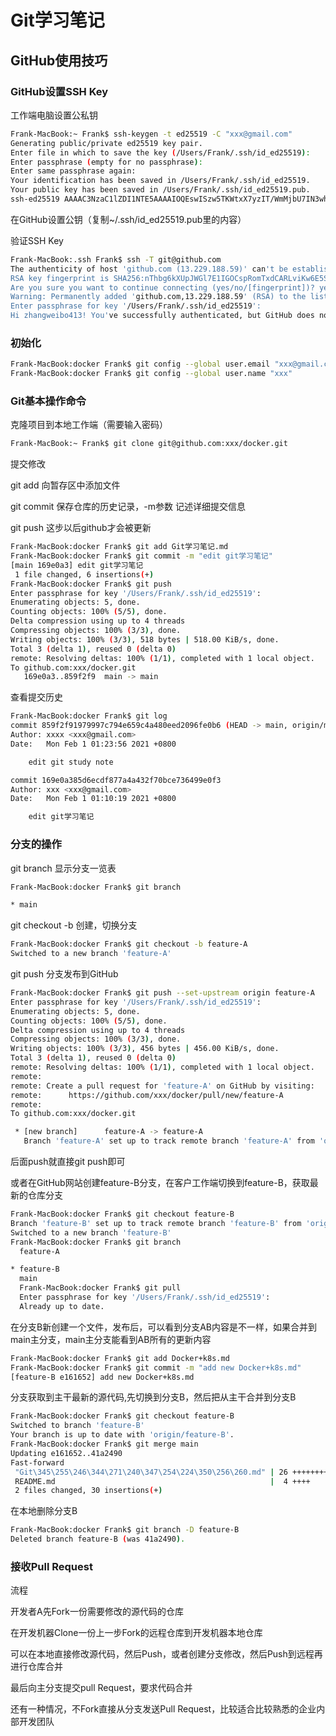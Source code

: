 # Git学习笔记

## GitHub使用技巧

### GitHub设置SSH Key

工作端电脑设置公私钥

```bash
Frank-MacBook:~ Frank$ ssh-keygen -t ed25519 -C "xxx@gmail.com"
Generating public/private ed25519 key pair.
Enter file in which to save the key (/Users/Frank/.ssh/id_ed25519):
Enter passphrase (empty for no passphrase):
Enter same passphrase again:
Your identification has been saved in /Users/Frank/.ssh/id_ed25519.
Your public key has been saved in /Users/Frank/.ssh/id_ed25519.pub.
ssh-ed25519 AAAAC3NzaC1lZDI1NTE5AAAAIOQEswISzw5TKWtxX7yzIT/WmMjbU7IN3whyzaYULprj xxx@gmail.com
```

 在GitHub设置公钥（复制~/.ssh/id_ed25519.pub里的内容）

验证SSH Key

```bash
Frank-MacBook:.ssh Frank$ ssh -T git@github.com
The authenticity of host 'github.com (13.229.188.59)' can't be established.
RSA key fingerprint is SHA256:nThbg6kXUpJWGl7E1IGOCspRomTxdCARLviKw6E5SY8.
Are you sure you want to continue connecting (yes/no/[fingerprint])? yes
Warning: Permanently added 'github.com,13.229.188.59' (RSA) to the list of known hosts.
Enter passphrase for key '/Users/Frank/.ssh/id_ed25519':
Hi zhangweibo413! You've successfully authenticated, but GitHub does not provide shell access.
```

### 初始化

```bash
Frank-MacBook:docker Frank$ git config --global user.email "xxx@gmail.com"
Frank-MacBook:docker Frank$ git config --global user.name "xxx"
```

### Git基本操作命令

克隆项目到本地工作端（需要输入密码）

```bash
Frank-MacBook:~ Frank$ git clone git@github.com:xxx/docker.git
```

提交修改

git add 向暂存区中添加文件

git commit 保存仓库的历史记录，-m参数 记述详细提交信息

git push 这步以后github才会被更新

```bash
Frank-MacBook:docker Frank$ git add Git学习笔记.md
Frank-MacBook:docker Frank$ git commit -m "edit git学习笔记"
[main 169e0a3] edit git学习笔记
 1 file changed, 6 insertions(+)
Frank-MacBook:docker Frank$ git push
Enter passphrase for key '/Users/Frank/.ssh/id_ed25519':
Enumerating objects: 5, done.
Counting objects: 100% (5/5), done.
Delta compression using up to 4 threads
Compressing objects: 100% (3/3), done.
Writing objects: 100% (3/3), 518 bytes | 518.00 KiB/s, done.
Total 3 (delta 1), reused 0 (delta 0)
remote: Resolving deltas: 100% (1/1), completed with 1 local object.
To github.com:xxx/docker.git
   169e0a3..859f2f9  main -> main
```

查看提交历史

```bash
Frank-MacBook:docker Frank$ git log
commit 859f2f91979997c794e659c4a480eed2096fe0b6 (HEAD -> main, origin/main, origin/HEAD)
Author: xxxx <xxx@gmail.com>
Date:   Mon Feb 1 01:23:56 2021 +0800

    edit git study note

commit 169e0a385d6ecdf877a4a432f70bce736499e0f3
Author: xxx <xxx@gmail.com>
Date:   Mon Feb 1 01:10:19 2021 +0800

    edit git学习笔记
```

### 分支的操作

git branch	显示分支一览表

```bash
Frank-MacBook:docker Frank$ git branch

* main
```

git checkout -b	创建，切换分支

```bash
Frank-MacBook:docker Frank$ git checkout -b feature-A
Switched to a new branch 'feature-A'
```

git push	分支发布到GitHub

```bash
Frank-MacBook:docker Frank$ git push --set-upstream origin feature-A
Enter passphrase for key '/Users/Frank/.ssh/id_ed25519':
Enumerating objects: 5, done.
Counting objects: 100% (5/5), done.
Delta compression using up to 4 threads
Compressing objects: 100% (3/3), done.
Writing objects: 100% (3/3), 456 bytes | 456.00 KiB/s, done.
Total 3 (delta 1), reused 0 (delta 0)
remote: Resolving deltas: 100% (1/1), completed with 1 local object.
remote:
remote: Create a pull request for 'feature-A' on GitHub by visiting:
remote:      https://github.com/xxx/docker/pull/new/feature-A
remote:
To github.com:xxx/docker.git

 * [new branch]      feature-A -> feature-A
   Branch 'feature-A' set up to track remote branch 'feature-A' from 'origin'.
```

后面push就直接git push即可

或者在GitHub网站创建feature-B分支，在客户工作端切换到feature-B，获取最新的仓库分支

```bash
Frank-MacBook:docker Frank$ git checkout feature-B
Branch 'feature-B' set up to track remote branch 'feature-B' from 'origin'.
Switched to a new branch 'feature-B'
Frank-MacBook:docker Frank$ git branch
  feature-A

* feature-B
  main
  Frank-MacBook:docker Frank$ git pull
  Enter passphrase for key '/Users/Frank/.ssh/id_ed25519':
  Already up to date.
```

在分支B新创建一个文件，发布后，可以看到分支AB内容是不一样，如果合并到main主分支，main主分支能看到AB所有的更新内容

```bash
Frank-MacBook:docker Frank$ git add Docker+k8s.md
Frank-MacBook:docker Frank$ git commit -m "add new Docker+k8s.md"
[feature-B e161652] add new Docker+k8s.md
```

分支获取到主干最新的源代码,先切换到分支B，然后把从主干合并到分支B

```bash
Frank-MacBook:docker Frank$ git checkout feature-B
Switched to branch 'feature-B'
Your branch is up to date with 'origin/feature-B'.
Frank-MacBook:docker Frank$ git merge main
Updating e161652..41a2490
Fast-forward
 "Git\345\255\246\344\271\240\347\254\224\350\256\260.md" | 26 ++++++++++++++++++++++++++
 README.md                                                |  4 ++++
 2 files changed, 30 insertions(+)
```

在本地删除分支B

```bash
Frank-MacBook:docker Frank$ git branch -D feature-B
Deleted branch feature-B (was 41a2490).
```

### 接收Pull Request

流程

开发者A先Fork一份需要修改的源代码的仓库

在开发机器Clone一份上一步Fork的远程仓库到开发机器本地仓库

可以在本地直接修改源代码，然后Push，或者创建分支修改，然后Push到远程再进行仓库合并

最后向主分支提交pull Request，要求代码合并

还有一种情况，不Fork直接从分支发送Pull Request，比较适合比较熟悉的企业内部开发团队



